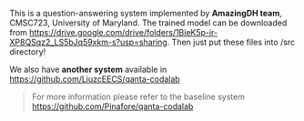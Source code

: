This is a question-answering system implemented by **AmazingDH team**, CMSC723, University of Maryland.
The trained model can be downloaded from https://drive.google.com/drive/folders/1BieK5p-ir-XP8QSqz2_LS5bJq59xkm-s?usp=sharing. Then just put these files into /src directory!

We also have **another system** available in https://github.com/LiuzcEECS/qanta-codalab

> For more information please refer to the baseline system https://github.com/Pinafore/qanta-codalab



